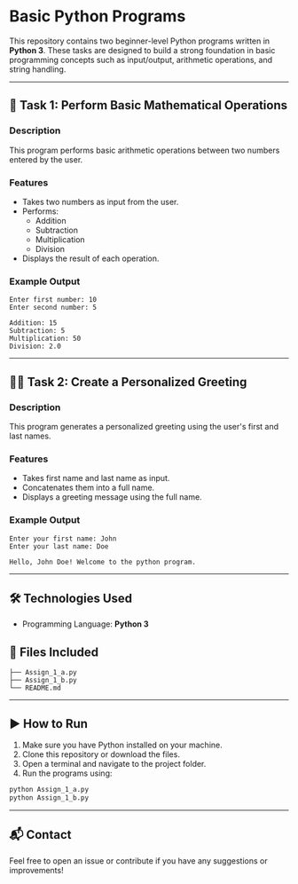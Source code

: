 # Basic Python Programs

This repository contains two beginner-level Python programs written in **Python 3**. These tasks are designed to build a strong foundation in basic programming concepts such as input/output, arithmetic operations, and string handling.

---

## 🧮 Task 1: Perform Basic Mathematical Operations

### Description
This program performs basic arithmetic operations between two numbers entered by the user.

### Features
- Takes two numbers as input from the user.
- Performs:
  - Addition
  - Subtraction
  - Multiplication
  - Division
- Displays the result of each operation.

### Example Output
```
Enter first number: 10
Enter second number: 5

Addition: 15
Subtraction: 5
Multiplication: 50
Division: 2.0
```

---

## 🙋‍♂️ Task 2: Create a Personalized Greeting

### Description
This program generates a personalized greeting using the user's first and last names.

### Features
- Takes first name and last name as input.
- Concatenates them into a full name.
- Displays a greeting message using the full name.

### Example Output
```
Enter your first name: John
Enter your last name: Doe

Hello, John Doe! Welcome to the python program.
```

---

## 🛠️ Technologies Used
- Programming Language: **Python 3**

## 📁 Files Included
```
├── Assign_1_a.py
├── Assign_1_b.py
└── README.md
```

---

## ▶️ How to Run

1. Make sure you have Python installed on your machine.
2. Clone this repository or download the files.
3. Open a terminal and navigate to the project folder.
4. Run the programs using:

```bash
python Assign_1_a.py
python Assign_1_b.py
```

---

## 📬 Contact
Feel free to open an issue or contribute if you have any suggestions or improvements!

